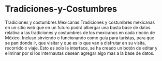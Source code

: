 # Tradiciones-y-Costumbres
Tradiciones y costumbres Mexicanas
Tradiciones y costumbres mexicanas en un sitio web que en un futuro podrá albergar una basta base de datos relativa a las tradiciones y costumbres de los mexicanos en cada rincón de México.
Incluso sirviendo o funcionando como guía para turistas, para que se pan donde ir, que visitar y que es lo que van a disfrutar en su visita, recorrido o viaje.
Esto es solo la interface, se ha creado un botón de editar y eliminar por si los internautas desean agregar algo mas a la base de datos.

